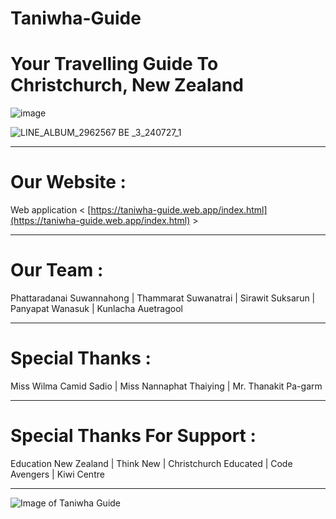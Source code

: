 # Taniwha-Guide
# Your Travelling Guide To Christchurch, New Zealand
![image](https://github.com/user-attachments/assets/53bb6cc1-6eed-4d63-a966-3d59acae6d51)

![LINE_ALBUM_2962567 BE _3_240727_1](https://github.com/user-attachments/assets/640bb278-8701-4176-b8da-b99d764f058d)

-------------------------------------------------------------------------------------------

# Our Website :
Web application 
   < [https://taniwha-guide.web.app/index.html](https://taniwha-guide.web.app/index.html) >

-------------------------------------------------------------------------------------------

# Our Team :
Phattaradanai Suwannahong | Thammarat Suwanatrai | Sirawit Suksarun | Panyapat Wanasuk | Kunlacha Auetragool

----------------------------------------------------------------------------------------

# Special Thanks :
Miss Wilma Camid Sadio | Miss Nannaphat Thaiying | Mr. Thanakit Pa-garm 

----------------------------------------------------------------------------------------

# Special Thanks For Support :                                    
Education New Zealand | Think New | Christchurch Educated | Code Avengers | Kiwi Centre           

----------------------------------------------------------------------------------------

![Image of Taniwha Guide](https://taniwha-guide.web.app/S__3489800.jpg)
